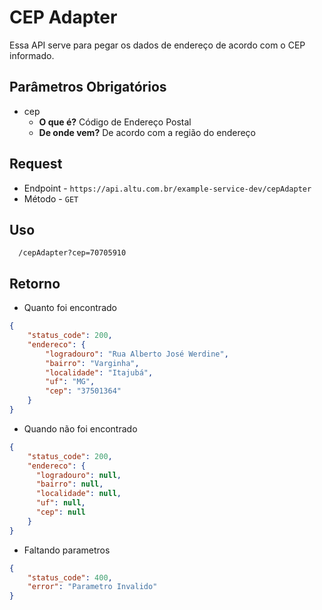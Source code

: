 # CEP Adapter

Essa API serve para pegar os dados de endereço de acordo com o CEP informado.

## Parâmetros Obrigatórios

- cep
  - **O que é?** Código de Endereço Postal
  - **De onde vem?** De acordo com a região do endereço

## Request

- Endpoint - `https://api.altu.com.br/example-service-dev/cepAdapter`
- Método - `GET`

## Uso
```
  /cepAdapter?cep=70705910
```

## Retorno

- Quanto foi encontrado
```json
{
    "status_code": 200,
    "endereco": {
        "logradouro": "Rua Alberto José Werdine",
        "bairro": "Varginha",
        "localidade": "Itajubá",
        "uf": "MG",
        "cep": "37501364"
    }
}
```

- Quando não foi encontrado
```json
{
    "status_code": 200,
    "endereco": {
      "logradouro": null,
      "bairro": null,
      "localidade": null,
      "uf": null,
      "cep": null
    }
}
```

- Faltando parametros

```json
{
    "status_code": 400,
    "error": "Parametro Invalido"
}
```